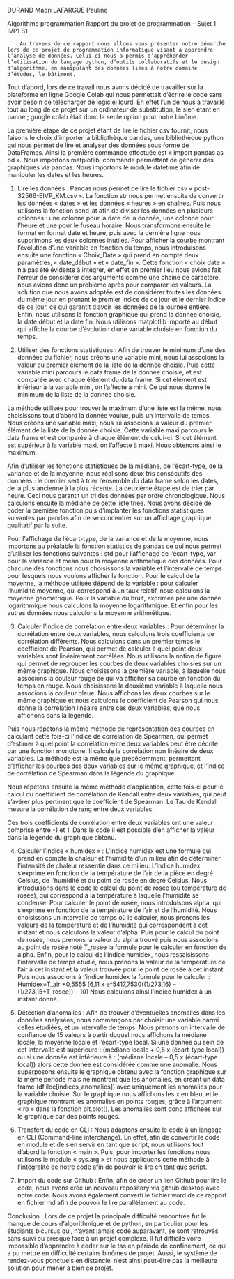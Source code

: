 DURAND Maori 
LAFARGUE Pauline 

Algorithme programmation 
Rapport du projet de programmation – Sujet 1 
IVP1 S1 

       	Au travers de ce rapport nous allons vous présenter notre démarche lors de ce projet de programmation informatique visant à apprendre l’analyse de données. Celui-ci nous a permis d’appréhender l’utilisation du langage python, d’outils collaboratifs et le design d’algorithme, en manipulant des données liées à notre domaine d’études, le bâtiment. 
Tout d’abord, lors de ce travail nous avons décidé de travailler sur la plateforme en ligne Google Colab qui nous permettait d’écrire le code sans avoir besoin de télécharger de logiciel lourd. En effet l’un de nous a travaillé tout au long de ce projet sur un ordinateur de substitution, le sien étant en panne ; google colab était donc la seule option pour notre binôme. 

La première étape de ce projet étant de lire le fichier csv fournit, nous faisons le choix d’importer la bibliothèque pandas, une bibliothèque python qui nous permet de lire et analyser des données sous forme de DataFrames. Ainsi la première commande effectuée est « import pandas as pd ». Nous importons matplotlib, commande permettant de générer des graphiques via pandas. Nous importons le module datetime afin de manipuler les dates et les heures. 

1.	Lire les données : 
Pandas nous permet de lire le fichier csv « post-32566-EIVP_KM.csv ». La fonction str nous permet ensuite de convertir les données « dates » et les données « heures » en chaînes. Puis nous utilisons la fonction send_at afin de diviser les données en plusieurs colonnes : une colonne pour la date de la donnée, une colonne pour l’heure et une pour le fuseau horaire. Nous transformons ensuite le format en format date et heure, puis avec la dernière ligne nous supprimons les deux colonnes inutiles. Pour afficher la courbe montrant l’évolution d’une variable en fonction du temps, nous introduisons ensuite une fonction « Choix_Date » qui prend en compte deux paramètres, « date_début » et « date_fin ». Cette fonction « choix date » n’a pas été évidente à intégrer, en effet en premier lieu nous avions fait l’erreur de considérer des arguments comme une chaîne de caractère, nous avions donc un problème après pour comparer les valeurs. La solution que nous avons adoptée est de considérer toutes les données du même jour en prenant le premier indice de ce jour et le dernier indice de ce jour, ce qui garantit d’avoir les données de la journée entière. Enfin, nous utilisons la fonction graphique qui prend la donnée choisie, la date début et la date fin. Nous utilisons matplotlib importé au début qui affiche la courbe d’évolution d’une variable choisie en fonction du temps. 

2.	Utiliser des fonctions statistiques : 
Afin de trouver le minimum d’une des données du fichier, nous créons une variable mini, nous lui associons la valeur du premier élément de la liste de la donnée choisie. Puis cette variable mini parcours le data frame de la donnée choisie, et est comparée avec chaque élément du data frame. Si cet élément est inférieur à la variable mini, on l’affecte à mini. Ce qui nous donne le minimum de la liste de la donnée choisie. 

La méthode utilisée pour trouver le maximum d’une liste est la même, nous choisissons tout d’abord la donnée voulue, puis un intervalle de temps. Nous créons une variable maxi, nous lui associons la valeur du premier élément de la liste de la donnée choisie. Cette variable maxi parcours le data frame et est comparée à chaque élément de celui-ci. Si cet élément est supérieur à la variable maxi, on l’affecte à maxi. Nous obtenons ainsi le maximum. 

Afin d’utiliser les fonctions statistiques de la médiane, de l’écart-type, de la variance et de la moyenne, nous réalisons deux tris consécutifs des données : le premier sert à trier l’ensemble du data frame selon les dates, de la plus ancienne à la plus récente. La deuxième étape est de trier par heure. Ceci nous garantit un tri des données par ordre chronologique. Nous calculons ensuite la médiane de cette liste triée. Nous avons décidé de coder la première fonction puis d’implanter les fonctions statistiques suivantes par pandas afin de se concentrer sur un affichage graphique qualitatif par la suite. 

Pour l’affichage de l’écart-type, de la variance et de la moyenne, nous importons au préalable la fonction statistics de pandas ce qui nous permet d’utiliser les fonctions suivantes : std pour l’affichage de l’écart-type, var pour la variance et mean pour la moyenne arithmétique des données. Pour chacune des fonctions nous choisissons la variable et l’intervalle de temps pour lesquels nous voulons afficher la fonction. Pour le calcul de la moyenne, la méthode utilisée dépend de la variable : pour calculer l’humidité moyenne, qui correspond à un taux relatif, nous calculons la moyenne géométrique. Pour la variable du bruit, exprimée par une donnée logarithmique nous calculons la moyenne logarithmique. Et enfin pour les autres données nous calculons la moyenne arithmétique. 

3.	Calculer l’indice de corrélation entre deux variables : 
Pour déterminer la corrélation entre deux variables, nous calculons trois coefficients de corrélation différents. Nous calculons dans un premier temps le coefficient de Pearson, qui permet de calculer à quel point deux variables sont linéairement corrélées. Nous utilisons la notion de figure qui permet de regrouper les courbes de deux variables choisies sur un même graphique. Nous choisissons la première variable, à laquelle nous associons la couleur rouge ce qui va afficher sa courbe en fonction du temps en rouge. Nous choisissons la deuxième variable à laquelle nous associons la couleur bleue. Nous affichons les deux courbes sur le même graphique et nous calculons le coefficient de Pearson qui nous donne la corrélation linéaire entre ces deux variables, que nous affichons dans la légende. 
 

Puis nous répétons la même méthode de représentation des courbes en calculant cette fois-ci l’indice de corrélation de Spearman, qui permet d’estimer à quel point la corrélation entre deux variables peut être décrite par une fonction monotone. Il calcule la corrélation non linéaire de deux variables. La méthode est la même que précédemment, permettant d’afficher les courbes des deux variables sur le même graphique, et l’indice de corrélation de Spearman dans la légende du graphique. 

Nous répétons ensuite la même méthode d’application, cette fois-ci pour le calcul du coefficient de corrélation de Kendall entre deux variables, qui peut s’avérer plus pertinent que le coefficient de Spearman.  Le Tau de Kendall mesure la corrélation de rang entre deux variables. 

Ces trois coefficients de corrélation entre deux variables ont une valeur comprise entre -1 et 1. Dans le code il est possible d’en afficher la valeur dans la légende du graphique obtenu. 

4.	Calculer l’indice « humidex » : 
L’indice humidex est une formule qui prend en compte la chaleur et l’humidité d’un milieu afin de déterminer l’intensité de chaleur ressentie dans ce milieu. L’indice humidex s’exprime en fonction de la température de l’air de la pièce en degré Celsius, de l’humidité et du point de rosée en degré Celsius. Nous introduisons dans le code le calcul du point de rosée (ou température de rosée), qui correspond à la température à laquelle l’humidité se condense. Pour calculer le point de rosée, nous introduisons alpha, qui s’exprime en fonction de la température de l’air et de l’humidité. Nous choisissons un intervalle de temps où le calculer, nous prenons les valeurs de la température et de l’humidité qui correspondent à cet instant et nous calculons la valeur d’alpha. 
Puis pour le calcul du point de rosée, nous prenons la valeur du alpha trouvé puis nous associons au point de rosée noté T_rosee la formule pour le calculer en fonction de alpha. 
Enfin, pour le calcul de l’indice humidex, nous ressaisissons l’intervalle de temps étudié, nous prenons la valeur de la température de l’air à cet instant et la valeur trouvée pour le point de rosée à cet instant. Puis nous associons à l’indice humidex la formule pour le calculer : 
Humidex=T_air +0,5555 [6,11 x e^5417,7530((1/273,16) – (1/273,15+T_rosee)) – 10]
Nous calculons ainsi l’indice humidex à un instant donné. 

5.	Détection d’anomalies : 
Afin de trouver d’éventuelles anomalies dans les données analysées, nous commençons par choisir une variable parmi celles étudiées, et un intervalle de temps. Nous prenons un intervalle de confiance de 15 valeurs à partir duquel nous affichons la médiane locale, la moyenne locale et l’écart-type local. Si une donnée au sein de cet intervalle est supérieure : (médiane locale + 0,5 x (écart-type local)) ou si une donnée est inférieure à : (médiane locale – 0,5 x (écart-type local)) alors cette donnée est considérée comme une anomalie. Nous superposons ensuite le graphique obtenu avec la fonction graphique sur la même période mais ne montrant que les anomalies, en créant un data frame (df.iloc[indices_anomalies]) avec uniquement les anomalies pour la variable choisie. Sur le graphique nous affichons les x en bleu, et le graphique montrant les anomalies en points rouges, grâce à l’argument « ro » dans la fonction plt.plot(). Les anomalies sont donc affichées sur le graphique par des points rouges. 



 

6.	Transfert du code en CLI : 
Nous adaptons ensuite le code à un langage en CLI (Command-line interchange). En effet, afin de convertir le code en module et de s’en servir en tant que script, nous utilisons tout d’abord la fonction « main ». Puis, pour importer les fonctions nous utilisons le module « sys.arg » et nous appliquons cette méthode à l’intégralité de notre code afin de pouvoir le lire en tant que script. 

7.	Import du code sur Github : 
Enfin, afin de créer un lien Github pour lire le code, nous avons créé un nouveau repository via github desktop avec notre code. Nous avons également converti le fichier word de ce rapport en fichier md afin de pouvoir le lire parallèlement au code. 

Conclusion : 
Lors de ce projet la principale difficulté rencontrée fut le manque de cours d’algorithmique et de python, en particulier pour les étudiants bicursus qui, n’ayant jamais codé auparavant, se sont retrouvés sans suivi ou presque face à un projet complexe. Il fut difficile voire impossible d’apprendre à coder sur le tas en période de confinement, ce qui a pu mettre en difficulté certains binômes de projet. Aussi, le système de rendez-vous ponctuels en distanciel n’est ainsi peut-être pas la meilleure solution pour mener à bien ce projet. 













